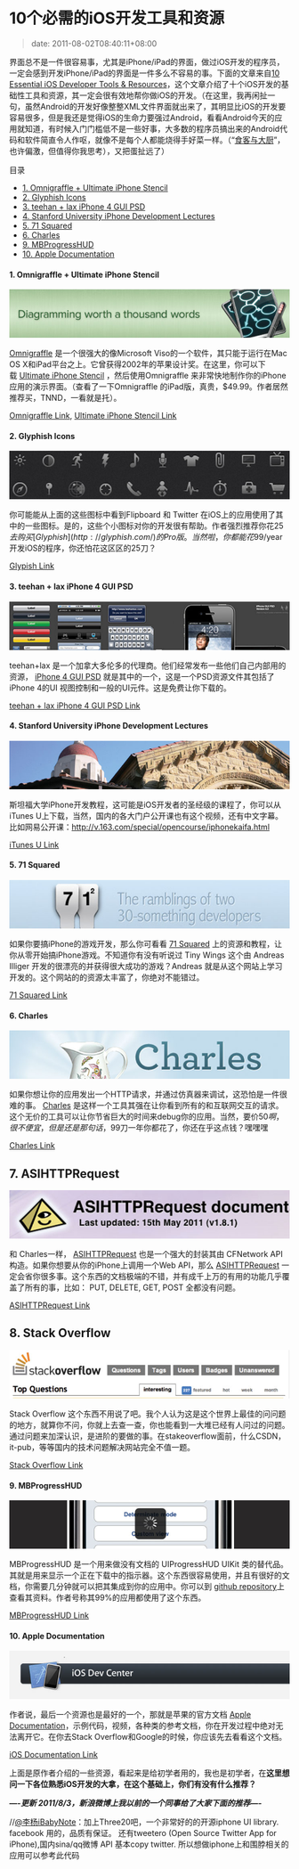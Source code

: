 # 10个必需的iOS开发工具和资源
>date: 2011-08-02T08:40:11+08:00


界面总不是一件很容易事，尤其是iPhone/iPad的界面，做过iOS开发的程序员，一定会感到开发iPhone/iPad的界面是一件多么不容易的事。下面的文章来自[10 Essential iOS Developer Tools & Resources](http://alexefish.com/post/15967480885/10-essential-ios-developer-tools-resources)，这个文章介绍了十个iOS开发的基础性工具和资源，其一定会很有效地帮你做iOS的开发。（在这里，我再闲扯一句，虽然Android的开发好像整整XML文件界面就出来了，其明显比iOS的开发要容易很多，但是我还是觉得iOS的生命力要强过Android，看看Android今天的应用就知道，有时候入门门槛低不是一些好事，大多数的程序员搞出来的Android代码和软件简直令人作呕，就像不是每个人都能烧得手好菜一样。（“[食客与大厨](https://coolshell.cn/articles/3589.html "食客还是大厨")”，也许偏激，但值得你我思考），又把蛋扯远了）




目录



* [1. Omnigraffle + Ultimate iPhone Stencil](#1_Omnigraffle_Ultimate_iPhone_Stencil "1. Omnigraffle + Ultimate iPhone Stencil")
* [2. Glyphish Icons](#2_Glyphish_Icons "2. Glyphish Icons")
* [3. teehan + lax iPhone 4 GUI PSD](#3_teehan_lax_iPhone_4_GUI_PSD "3. teehan + lax iPhone 4 GUI PSD")
* [4. Stanford University iPhone Development Lectures](#4_Stanford_University_iPhone_Development_Lectures "4. Stanford University iPhone Development Lectures")
* [5. 71 Squared](#5_71_Squared "5. 71 Squared")
* [6. Charles](#6_Charles "6. Charles")
* [9. MBProgressHUD](#9_MBProgressHUD "9. MBProgressHUD")
* [10. Apple Documentation](#10_Apple_Documentation "10. Apple Documentation")

#### 1. Omnigraffle + Ultimate iPhone Stencil


[![](/assets/images/coolshell.cn/wp-content/uploads/2011/08/omni.jpeg "omni")](/assets/images/coolshell.cn/wp-content/uploads/2011/08/omni.jpeg)


[Omnigraffle](http://www.omnigroup.com/products/omnigraffle/) 是一个很强大的像Microsoft Viso的一个软件，其只能于运行在Mac OS X和iPad平台之上。它曾获得2002年的苹果设计奖。在这里，你可以下载 [Ultimate iPhone Stencil](http://graffletopia.com/stencils/413) ，然后使用Omnigraffle 来非常快地制作你的iPhone应用的演示界面。（查看了一下Omnigraffle 的iPad版，真贵，$49.99。作者居然推荐买，TNND，一看就是托）。


[Omnigraffle Link](http://www.omnigroup.com/products/omnigraffle/), [Ultimate iPhone Stencil Link](http://graffletopia.com/stencils/413)



#### 2. Glyphish Icons


[![](/assets/images/coolshell.cn/wp-content/uploads/2011/08/glphy.jpeg "glphy")](/assets/images/coolshell.cn/wp-content/uploads/2011/08/glphy.jpeg)


你可能能从上面的这些图标中看到Flipboard 和 Twitter 在iOS上的应用使用了其中的一些图标。是的，这些个小图标对你的开发很有帮助。作者强烈推荐你花$25去购买 [Glyphish](http://glyphish.com/) 的Pro版。当然啦，你都能花$99/year开发iOS的程序，你还怕花这区区的25刀？


[Glypish Link](http://glyphish.com/)


#### 3. teehan + lax iPhone 4 GUI PSD


[![](/assets/images/coolshell.cn/wp-content/uploads/2011/08/teehan.jpeg "teehan")](/assets/images/coolshell.cn/wp-content/uploads/2011/08/teehan.jpeg)


teehan+lax 是一个加拿大多伦多的代理商。他们经常发布一些他们自己内部用的资源， [iPhone 4 GUI PSD](http://www.teehanlax.com/downloads/iphone-4-guid-psd-retina-display/) 就是其中的一个，这是一个PSD资源文件其包括了iPhone 4的UI 视图控制和一般的UI元件。这是免费让你下载的。


[teehan + lax iPhone 4 GUI PSD Link](http://www.teehanlax.com/blog/iphone-4-gui-psd-retina-display/)


#### 4. Stanford University iPhone Development Lectures


[![](/assets/images/coolshell.cn/wp-content/uploads/2011/08/stanford.jpeg "stanford")](/assets/images/coolshell.cn/wp-content/uploads/2011/08/stanford.jpeg)


斯坦福大学iPhone开发教程，这可能是iOS开发者的圣经级的课程了，你可以从 iTunes U上下载，当然，国内的各大门户公开课也有这个视频，还有中文字幕。比如网易公开课：<http://v.163.com/special/opencourse/iphonekaifa.html>


[iTunes U Link](http://itunes.apple.com/WebObjects/MZStore.woa/wa/viewPodcast?id=384233225)


#### 5. 71 Squared


[![](/assets/images/coolshell.cn/wp-content/uploads/2011/08/71sq.jpeg "71sq")](/assets/images/coolshell.cn/wp-content/uploads/2011/08/71sq.jpeg)


如果你要搞iPhone的游戏开发，那么你可看看 [71 Squared](http://www.71squared.com/iphone-tutorials/) 上的资源和教程，让你从零开始搞iPhone游戏。不知道你有没有听说过 Tiny Wings 这个由 Andreas Illiger 开发的很漂亮的并获得很大成功的游戏？Andreas 就是从这个网站上学习开发的。这个网站的的资源太丰富了，你绝对不能错过。


[71 Squared Link](http://www.71squared.com/iphone-tutorials/)


#### 6. Charles


[![](/assets/images/coolshell.cn/wp-content/uploads/2011/08/charles.jpeg "charles")](/assets/images/coolshell.cn/wp-content/uploads/2011/08/charles.jpeg)


如果你想让你的应用发出一个HTTP请求，并通过仿真器来调试，这恐怕是一件很难的事。 [Charles](http://www.charlesproxy.com/) 是这样一个工具其强在让你看到所有的和互联网交互的请求。这个无价的工具可以让你节省巨大的时间来debug你的应用。当然，要价$50啊，很不便宜，但是还是那句话，$99刀一年你都花了，你还在乎这点钱？嘿嘿嘿


[Charles Link](http://www.charlesproxy.com/)


## 7. ASIHTTPRequest


[![](/assets/images/coolshell.cn/wp-content/uploads/2011/08/asihttp.jpeg "asihttp")](/assets/images/coolshell.cn/wp-content/uploads/2011/08/asihttp.jpeg)


和 Charles一样， [ASIHTTPRequest](http://allseeing-i.com/ASIHTTPRequest/) 也是一个强大的封装其由 CFNetwork API构造。如果你想要从你的iPhone上调用一个Web API，那么 [ASIHTTPRequest](http://allseeing-i.com/ASIHTTPRequest/) 一定会省你很多事。这个东西的文档极端的不错，并有成千上万的有用的功能几乎覆盖了所有的事，比如： PUT, DELETE, GET, POST 全都没有问题。


[ASIHTTPRequest Link](http://allseeing-i.com/ASIHTTPRequest/)


## 8. Stack Overflow


[![](/assets/images/coolshell.cn/wp-content/uploads/2011/08/stackoverflow2.jpeg "stackoverflow2")](/assets/images/coolshell.cn/wp-content/uploads/2011/08/stackoverflow2.jpeg)


Stack Overflow 这个东西不用说了吧。我个人认为这是这个世界上最佳的问问题的地方，就算你不问，你就上去查一查，你也能看到一大堆已经有人问过的问题。通过问题来加深认识，是进阶的要做的事。在stakeoverflow面前，什么CSDN，it-pub，等等国内的技术问题解决网站完全不值一题。


[Stack Overflow Link](http://stackoverflow.com/)


#### 9. MBProgressHUD


[![](/assets/images/coolshell.cn/wp-content/uploads/2011/08/mbprogress.jpeg "mbprogress")](/assets/images/coolshell.cn/wp-content/uploads/2011/08/mbprogress.jpeg)


MBProgressHUD 是一个用来做没有文档的 UIProgressHUD UIKit 类的替代品。其就是用来显示一个正在下载中的指示器。这个东西很容易使用，并且有很好的文档，你需要几分钟就可以把其集成到你的应用中。你可以到 [github repository](https://github.com/jdg/MBProgressHUD)上查看其资料。作者号称其99%的应用都使用了这个东西。


[MBProgressHUD Link](https://github.com/jdg/MBProgressHUD)


#### 10. Apple Documentation


[![](/assets/images/coolshell.cn/wp-content/uploads/2011/08/iosdev.jpeg "iosdev")](/assets/images/coolshell.cn/wp-content/uploads/2011/08/iosdev.jpeg)


作者说，最后一个资源也是最好的一个，那就是苹果的官方文档 [Apple Documentation](http://developer.apple.com/devcenter/ios/index.action)，示例代码，视频，各种类的参考文档，你在开发过程中绝对无法离开它。在你去Stack Overflow和Google的时候，你应该先去看看这个文档。


[iOS Documentation Link](http://developer.apple.com/devcenter/ios/index.action)


上面是原作者介绍的一些资源，看起来是给初学者用的，我也是初学者，在**这里想问一下各位熟悉iOS开发的大拿，在这个基础上，你们有没有什么推荐？**


***—-更新 2011/8/3，新浪微博上我以前的一个同事给了大家下面的推荐—-***


//[@李杨iBabyNote](http://weibo.com/n/%E6%9D%8E%E6%9D%A8iBabyNote)：加上Three20吧，一个非常好的的开源iphone UI library. facebook 用的，品质有保证。 还有tweetero (Open Source Twitter App for iPhone),国内sina/qq微博 API 基本copy twitter. 所以想做iphone上和围脖相关的应用可以参考此代码


